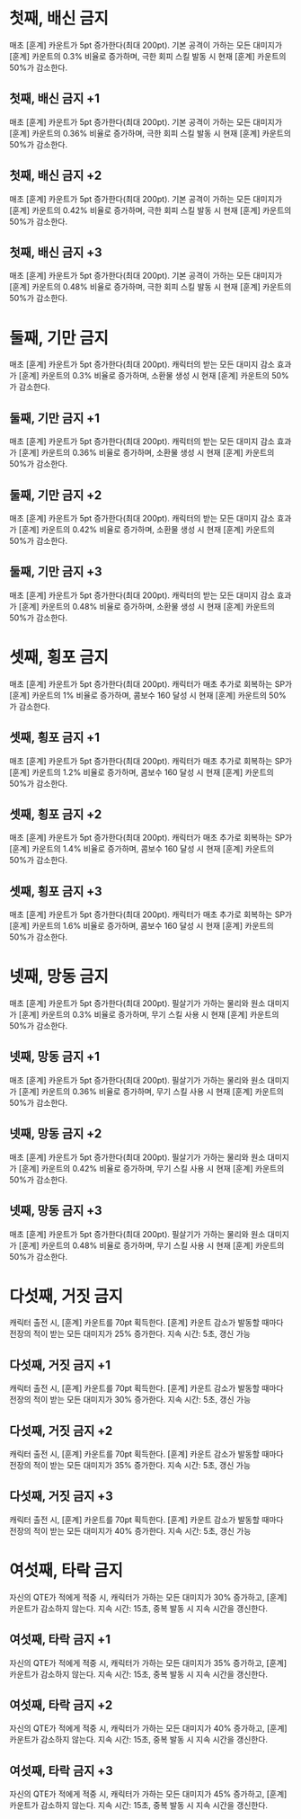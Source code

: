# 첫째, 배신 금지

매초 [훈계] 카운트가 5pt 증가한다(최대 200pt). 기본 공격이 가하는 모든 대미지가 [훈계] 카운트의 0.3% 비율로 증가하며, 극한 회피 스킬 발동 시 현재 [훈계] 카운트의 50%가 감소한다.

## 첫째, 배신 금지 +1

매초 [훈계] 카운트가 5pt 증가한다(최대 200pt). 기본 공격이 가하는 모든 대미지가 [훈계] 카운트의 0.36% 비율로 증가하며, 극한 회피 스킬 발동 시 현재 [훈계] 카운트의 50%가 감소한다.

## 첫째, 배신 금지 +2

매초 [훈계] 카운트가 5pt 증가한다(최대 200pt). 기본 공격이 가하는 모든 대미지가 [훈계] 카운트의 0.42% 비율로 증가하며, 극한 회피 스킬 발동 시 현재 [훈계] 카운트의 50%가 감소한다.

## 첫째, 배신 금지 +3

매초 [훈계] 카운트가 5pt 증가한다(최대 200pt). 기본 공격이 가하는 모든 대미지가 [훈계] 카운트의 0.48% 비율로 증가하며, 극한 회피 스킬 발동 시 현재 [훈계] 카운트의 50%가 감소한다.

# 둘째, 기만 금지

매초 [훈계] 카운트가 5pt 증가한다(최대 200pt). 캐릭터의 받는 모든 대미지 감소 효과가 [훈계] 카운트의 0.3% 비율로 증가하며, 소환물 생성 시 현재 [훈계] 카운트의 50%가 감소한다.

## 둘째, 기만 금지 +1

매초 [훈계] 카운트가 5pt 증가한다(최대 200pt). 캐릭터의 받는 모든 대미지 감소 효과가 [훈계] 카운트의 0.36% 비율로 증가하며, 소환물 생성 시 현재 [훈계] 카운트의 50%가 감소한다.

## 둘째, 기만 금지 +2

매초 [훈계] 카운트가 5pt 증가한다(최대 200pt). 캐릭터의 받는 모든 대미지 감소 효과가 [훈계] 카운트의 0.42% 비율로 증가하며, 소환물 생성 시 현재 [훈계] 카운트의 50%가 감소한다.

## 둘째, 기만 금지 +3

매초 [훈계] 카운트가 5pt 증가한다(최대 200pt). 캐릭터의 받는 모든 대미지 감소 효과가 [훈계] 카운트의 0.48% 비율로 증가하며, 소환물 생성 시 현재 [훈계] 카운트의 50%가 감소한다.

# 셋째, 횡포 금지

매초 [훈계] 카운트가 5pt 증가한다(최대 200pt). 캐릭터가 매초 추가로 회복하는 SP가 [훈계] 카운트의 1% 비율로 증가하며, 콤보수 160 달성 시 현재 [훈계] 카운트의 50%가 감소한다.

## 셋째, 횡포 금지 +1

매초 [훈계] 카운트가 5pt 증가한다(최대 200pt). 캐릭터가 매초 추가로 회복하는 SP가 [훈계] 카운트의 1.2% 비율로 증가하며, 콤보수 160 달성 시 현재 [훈계] 카운트의 50%가 감소한다.

## 셋째, 횡포 금지 +2

매초 [훈계] 카운트가 5pt 증가한다(최대 200pt). 캐릭터가 매초 추가로 회복하는 SP가 [훈계] 카운트의 1.4% 비율로 증가하며, 콤보수 160 달성 시 현재 [훈계] 카운트의 50%가 감소한다.

## 셋째, 횡포 금지 +3

매초 [훈계] 카운트가 5pt 증가한다(최대 200pt). 캐릭터가 매초 추가로 회복하는 SP가 [훈계] 카운트의 1.6% 비율로 증가하며, 콤보수 160 달성 시 현재 [훈계] 카운트의 50%가 감소한다.

# 넷째, 망동 금지

매초 [훈계] 카운트가 5pt 증가한다(최대 200pt). 필살기가 가하는 물리와 원소 대미지가 [훈계] 카운트의 0.3% 비율로 증가하며, 무기 스킬 사용 시 현재 [훈계] 카운트의 50%가 감소한다.

## 넷째, 망동 금지 +1

매초 [훈계] 카운트가 5pt 증가한다(최대 200pt). 필살기가 가하는 물리와 원소 대미지가 [훈계] 카운트의 0.36% 비율로 증가하며, 무기 스킬 사용 시 현재 [훈계] 카운트의 50%가 감소한다.

## 넷째, 망동 금지 +2

매초 [훈계] 카운트가 5pt 증가한다(최대 200pt). 필살기가 가하는 물리와 원소 대미지가 [훈계] 카운트의 0.42% 비율로 증가하며, 무기 스킬 사용 시 현재 [훈계] 카운트의 50%가 감소한다.

## 넷째, 망동 금지 +3

매초 [훈계] 카운트가 5pt 증가한다(최대 200pt). 필살기가 가하는 물리와 원소 대미지가 [훈계] 카운트의 0.48% 비율로 증가하며, 무기 스킬 사용 시 현재 [훈계] 카운트의 50%가 감소한다.

# 다섯째, 거짓 금지

캐릭터 출전 시, [훈계] 카운트를 70pt 획득한다. [훈계] 카운트 감소가 발동할 때마다 전장의 적이 받는 모든 대미지가 25% 증가한다. 지속 시간: 5초, 갱신 가능

## 다섯째, 거짓 금지 +1

캐릭터 출전 시, [훈계] 카운트를 70pt 획득한다. [훈계] 카운트 감소가 발동할 때마다 전장의 적이 받는 모든 대미지가 30% 증가한다. 지속 시간: 5초, 갱신 가능

## 다섯째, 거짓 금지 +2

캐릭터 출전 시, [훈계] 카운트를 70pt 획득한다. [훈계] 카운트 감소가 발동할 때마다 전장의 적이 받는 모든 대미지가 35% 증가한다. 지속 시간: 5초, 갱신 가능

## 다섯째, 거짓 금지 +3

캐릭터 출전 시, [훈계] 카운트를 70pt 획득한다. [훈계] 카운트 감소가 발동할 때마다 전장의 적이 받는 모든 대미지가 40% 증가한다. 지속 시간: 5초, 갱신 가능

# 여섯째, 타락 금지

자신의 QTE가 적에게 적중 시, 캐릭터가 가하는 모든 대미지가 30% 증가하고, [훈계] 카운트가 감소하지 않는다. 지속 시간: 15초, 중복 발동 시 지속 시간을 갱신한다.

## 여섯째, 타락 금지 +1

자신의 QTE가 적에게 적중 시, 캐릭터가 가하는 모든 대미지가 35% 증가하고, [훈계] 카운트가 감소하지 않는다. 지속 시간: 15초, 중복 발동 시 지속 시간을 갱신한다.

## 여섯째, 타락 금지 +2

자신의 QTE가 적에게 적중 시, 캐릭터가 가하는 모든 대미지가 40% 증가하고, [훈계] 카운트가 감소하지 않는다. 지속 시간: 15초, 중복 발동 시 지속 시간을 갱신한다.

## 여섯째, 타락 금지 +3

자신의 QTE가 적에게 적중 시, 캐릭터가 가하는 모든 대미지가 45% 증가하고, [훈계] 카운트가 감소하지 않는다. 지속 시간: 15초, 중복 발동 시 지속 시간을 갱신한다.
